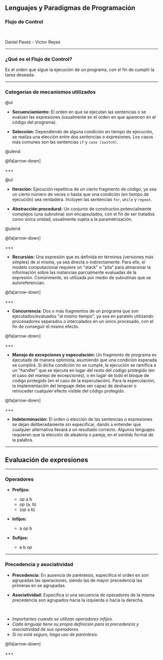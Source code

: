 ## Lenguajes y Paradigmas de Programación
### Flujo de Control

<br>

Daniel Pavez - Victor Reyes

---
### ¿Qué es el Flujo de Control?

Es el orden que sigue la ejecución de un programa, con el fin de cumplir la tarea deseada.

---

### Categorías de mecanismos utilizados

@ul

- **Secuenciamiento:** El orden en que se ejecutan las sentencias o se evalúan las expresiones (usualmente en el orden en que aparecen en el código del programa).

- **Selección:** Dependiendo de alguna condición en tiempo de ejecución, se realiza una elección entre dos sentencias o expresiones. Los casos más comunes son las sentencias `if` y `case (switch)`.

@ulend

@fa[arrow-down]

+++

@ul

- **Iteración:** Ejecución repetitiva de un cierto fragmento de código, ya sea un cierto número de veces o hasta que una condición (en tiempo de ejecución) sea verdadera. Incluyen las sentencias `for`, `while` y `repeat`.
 
- **Abstracción procedural:** Un conjunto de constructos potencialmente complejos (una subrutina) son encapsulados, con el fin de ser tratados como única unidad, usualmente sujeta a la parametrización.

@ulend

@fa[arrow-down]

+++

- **Recursión:** Una expresión que es definida en términos (versiones más simples) de sí misma, ya sea directa o indirectamente. Para ello, el modelo computacional requiere un "stack" o "pila" para almacenar la información sobre las instancias parcialmente evaluadas de la expresión. Comúnmente, es utilizada por medio de subrutinas que se autoreferencian.

@fa[arrow-down]

+++

- **Concurrencia**: Dos o más fragmentos de un programa que son ejecutados/evaluados "al mismo tiempo", ya sea en paralelo utilizando procesadores separados o intercalados en un único procesado, con el fin de conseguir el mismo efecto.

@fa[arrow-down]

+++

- **Manejo de excepciones y especulación:** Un fragmento de programa es ejecutado de manera optimista, asumiendo que una condición esperada se cumplirá. Si dicha condición no se cumple, la ejecución se ramifica a un "handler" que se ejecuta en lugar del resto del código protegido (en el caso del manejo de excepciones), o en lugar de todo el bloque de código protegido (en el caso de la especulación). Para la especulación, la implementación del lenguaje debe ser capaz de deshacer o retroceder cualquier efecto visible del código protegido.

@fa[arrow-down]

+++

- **Indeterminación:** El orden o elección de las sentencias o expresiones se dejan deliberadamente sin especificar, dando a entender que cualquier alternativa llevará a un resultado correcto. Algunos lenguajes requieren que la elección de aleatoria o pareja, en el sentido formal de la palabra.

---
## Evaluación de expresiones
---

### Operadores

- **Prefijos:**
  - *op* a b
  - *op* (a, b)
  - (*op* a b)

- **Infijos:**
  - a *op* b

- **Sufijos:**
  - a b *op*

---

### Precedencia y asociatividad

- **Precedencia:** En ausencia de paréntesis, especifica el orden en son agrupadas las operaciones, siendo las de mayor precedencia las primeras en se agrupadas.

- **Asociatividad:** Especifica si una secuencia de operadores de la misma precedencia son agrupados hacia la izquierda o hacia la derecha.

<br>

- *Importantes cuando se utilizan operadores infijos.*
- *Cada lenguaje tiene su propia definición para la precedencia y asociatividad de sus operadores.*
- *Si no está seguro, haga uso de paréntesis.*

@fa[arrow-down]

+++